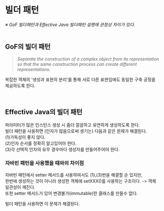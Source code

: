 # 빌더 패턴
*※ GoF 빌더패턴과 Effective Java 빌더패턴 설명에 관점상 차이가 있다.*  
<br/>

## GoF의 빌더 패턴
> *Separate the construction of a complex object from its representation  
so that the same construction process can create different representations.*

복잡한 객체의 '생성과 표현의 분리'를 통해 서로 다른 표현임에도 동일한 구축 공정을 제공하도록 한다.

<br/>

## Effective Java의 빌더 패턴
파라미터가 많은 인스턴스 생성 시 좀더 깔끔하고 유연하게 생성하도록 한다.  
빌더 패턴을 사용하면 (인자가 많음으로써 생기는) 다음과 같은 문제가 해결된다.  
(1)가독성이 좋지 않다.  
(2)인자 순서를 정확히 알고있어야 한다.  
(3)각 선택적 인자의 유무 경우마다 생성자를 만들어주어야 한다.  

### 자바빈 패턴을 사용했을 때와의 차이점
자바빈 패턴에서 setter 메서드를 사용하여서도 (1),(3)번을 해결할 순 있지만,  
한번에 생성하는 것이 아니라 생성한 객체에 setXXX()를 사용하는 구조이다. -> 객체 일관성이 깨진다.  
또한 setter 메서드가 있어 변경불가(immutable)한 클래스를 만들수 없다.  

빌더 패턴을 사용하면 이 문제가 해결된다.

